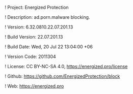 ! Project: Energized Protection

! Description: ad.porn.malware blocking.

! Version: 6.32.0810.22.07.201.13

! Build Version: 22.07.201.13

! Build Date: Wed, 20 Jul 22 13:04:00 +06

! Version Code: 2011304

! License: CC BY-NC-SA 4.0, https://energized.pro/license

! Github: https://github.com/EnergizedProtection/block

! Web: https://energized.pro
